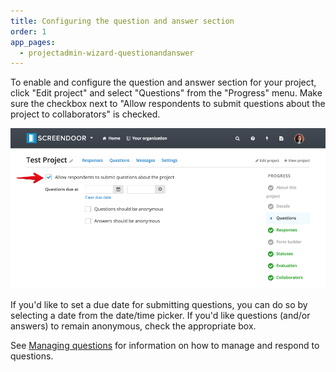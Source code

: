 ```yaml
---
title: Configuring the question and answer section
order: 1
app_pages:
  - projectadmin-wizard-questionandanswer
---
```


To enable and configure the question and answer section for your project, click "Edit project" and select "Questions" from the "Progress" menu. Make sure the checkbox next to "Allow respondents to submit questions about the project to collaborators" is checked.

![q&a](../images/qa.png)

If you'd like to set a due date for submitting questions, you can do so by selecting a date from the date/time picker. If you'd like questions (and/or answers) to remain anonymous, check the appropriate box.

See [Managing questions](managing_questions.html) for information on how to manage and respond to questions.
